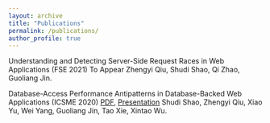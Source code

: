 ```yaml
---
layout: archive
title: "Publications"
permalink: /publications/
author_profile: true
---
```


Understanding and Detecting Server-Side Request Races in Web Applications (FSE 2021) To Appear
Zhengyi Qiu, Shudi Shao, Qi Zhao, Guoliang Jin.

Database-Access Performance Antipatterns in Database-Backed Web Applications (ICSME 2020) [PDF](https://people.engr.ncsu.edu/gjin2/icsme-2020-dbperf), [Presentation](https://www.youtube.com/watch?v=jw7cTmNDIpY&t=18s)
Shudi Shao, Zhengyi Qiu, Xiao Yu, Wei Yang, Guoliang Jin, Tao Xie, Xintao Wu.
